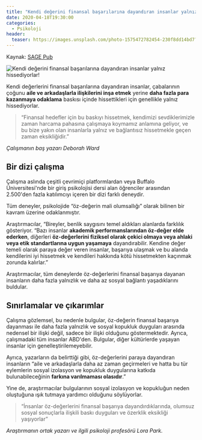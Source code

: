 ```yaml
---
title: "Kendi değerini finansal başarılarına dayandıran insanlar yalnız hissediyorlar!"
date: 2020-04-18T19:30:00
categories:
  - Psikoloji
header:
  teaser: https://images.unsplash.com/photo-1575472782454-230f8dd14bd7?ixlib=rb-1.2.1&ixid=eyJhcHBfaWQiOjEyMDd9&auto=format&fit=crop&w=1350&q=80
---
```

Kaynak: [SAGE Pub](https://journals.sagepub.com/doi/10.1177/0146167220910872)

![Kendi değerini finansal başarılarına dayandıran insanlar yalnız hissediyorlar!](https://images.unsplash.com/photo-1575472782454-230f8dd14bd7?ixlib=rb-1.2.1&ixid=eyJhcHBfaWQiOjEyMDd9&auto=format&fit=crop&w=1350&q=80)

Kendi değerlerini finansal başarılarına dayandıran insanlar, çabalarının çoğunu **aile ve arkadaşlarla ilişkilerini inşa etmek** yerine **daha fazla para kazanmaya odaklama** baskısı içinde hissettikleri için genellikle yalnız hissediyorlar.

> “Finansal hedefler için bu baskıyı hissetmek, kendimizi sevdiklerimizle zaman harcama pahasına çalışmaya koymamız anlamına geliyor, ve bu bize yakın olan insanlarla yalnız ve bağlantısız hissetmekle geçen zaman eksikliğidir.”

<cite>Çalışmanın baş yazarı Deborah Ward</cite>

Bir dizi çalışma
-
Çalışma aslında çeşitli çevrimiçi platformlardan veya Buffalo Üniversitesi'nde bir giriş psikolojisi dersi alan öğrenciler arasından 2.500'den fazla katılımcıyı içeren bir dizi farklı deneydir.

Tüm deneyler, psikolojide “öz-değerin mali olumsallığı” olarak bilinen bir kavram üzerine odaklanmıştır.

Araştırmacılar, “Bireyler, benlik saygısını temel aldıkları alanlarda farklılık gösteriyor. “Bazı insanlar **akademik performanslarından öz-değer elde ederken**, diğerleri **öz-değerlerini fiziksel olarak çekici olmaya veya ahlaki veya etik standartlarına uygun yaşamaya** dayandırabilir. Kendine değer temeli olarak paraya değer veren insanlar, başarıya ulaşmak ve bu alanda kendilerini iyi hissetmek ve kendileri hakkında kötü hissetmekten kaçınmak zorunda kalırlar.”

Araştırmacılar, tüm deneylerde öz-değerlerini finansal başarıya dayanan insanların daha fazla yalnızlık ve daha az sosyal bağlantı yaşadıklarını buldular.

Sınırlamalar ve çıkarımlar
-
Çalışma gözlemsel, bu nedenle bulgular, öz-değerin finansal başarıya dayanması ile daha fazla yalnızlık ve sosyal kopukluk duyguları arasında nedensel bir ilişki değil, sadece bir ilişki olduğunu göstermektedir. Ayrıca, çalışmadaki tüm insanlar ABD'den. Bulgular, diğer kültürlerde yaşayan insanlar için genelleştirilemeyebilir.

Ayrıca, yazarların da belirttiği gibi, öz-değerlerini paraya dayandıran insanların “aile ve arkadaşlarla daha az zaman geçirmeleri ve hatta bu tür eylemlerin sosyal izolasyon ve kopukluk duygularına katkıda bulunabileceğinin **farkına varılmaması olasıdır**.”

Yine de, araştırmacılar bulgularının sosyal izolasyon ve kopukluğun neden oluştuğuna ışık tutmaya yardımcı olduğunu söylüyorlar.

> “İnsanlar öz-değerlerini finansal başarıya dayandırdıklarında, olumsuz sosyal sonuçlarla ilişkili baskı duyguları ve özerklik eksikliği yaşıyorlar”

<cite>Araştırmanın ortak yazarı ve ilgili psikoloji profesörü Lora Park.</cite>
